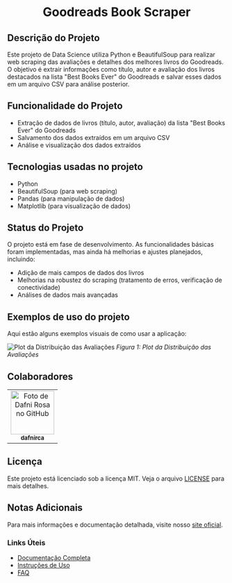 <h1 align="center">Goodreads Book Scraper</h1>

## Descrição do Projeto

Este projeto de Data Science utiliza Python e BeautifulSoup para realizar web scraping das avaliações e detalhes dos melhores livros do Goodreads. O objetivo é extrair informações como título, autor e avaliação dos livros destacados na lista "Best Books Ever" do Goodreads e salvar esses dados em um arquivo CSV para análise posterior.

## Funcionalidade do Projeto

- Extração de dados de livros (título, autor, avaliação) da lista "Best Books Ever" do Goodreads
- Salvamento dos dados extraídos em um arquivo CSV
- Análise e visualização dos dados extraídos

## Tecnologias usadas no projeto

- Python
- BeautifulSoup (para web scraping)
- Pandas (para manipulação de dados)
- Matplotlib (para visualização de dados)

## Status do Projeto

O projeto está em fase de desenvolvimento. As funcionalidades básicas foram implementadas, mas ainda há melhorias e ajustes planejados, incluindo:

- Adição de mais campos de dados dos livros
- Melhorias na robustez do scraping (tratamento de erros, verificação de conectividade)
- Análises de dados mais avançadas

## Exemplos de uso do projeto

Aqui estão alguns exemplos visuais de como usar a aplicação:

![Plot da Distribuição das Avaliações](images/rating_distribution.png)
*Figura 1: Plot da Distribuição das Avaliações*

## Colaboradores

<table>
  <tr>
    <td align="center">
      <a href="http://github.com/dafnirca">
        <img src="https://avatars.githubusercontent.com/u/109047245?v=4" width="100px;" alt="Foto de Dafni Rosa no GitHub"/><br>
        <sub>
          <b>dafnirca</b>
        </sub>
      </a>
    </td>
  </tr>
</table>

## Licença

Este projeto está licenciado sob a licença MIT. Veja o arquivo [LICENSE](LICENSE) para mais detalhes.

## Notas Adicionais

Para mais informações e documentação detalhada, visite nosso [site oficial](https://example.com).

### Links Úteis

- [Documentação Completa](https://example.com/docs)
- [Instruções de Uso](https://example.com/usage)
- [FAQ](https://example.com/faq)
